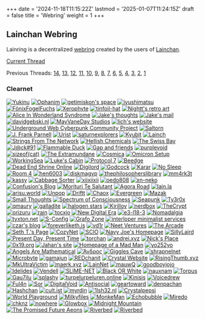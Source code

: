 +++
date = '2024-11-18T11:15:22Z'
lastmod = '2025-01-07T11:24:15Z'
draft = false
title = 'Webring'
weight = 1
+++

## Lainchan Webring

Lainring is a decentralized [webring](https://indieweb.org/webring) created by the users of [Lainchan](https://www.lainchan.org/).

[Current Thread](https://lainchan.org/%CE%A9/res/82769.html)

Previous Threads: [14](https://web.archive.org/web/20241127032413/https://lainchan.org/%CE%A9/res/80431.html), [13](https://web.archive.org/web/20241119174750/https://lainchan.org/%CE%A9/res/76893.html), [12](https://web.archive.org/web/20240428101447/https://lainchan.org/%CE%A9/res/73638.html), [11](https://web.archive.org/web/20240213223733/https://www.lainchan.org/%CE%A9/res/70358.html), [10](https://web.archive.org/web/20230608152941/https://lainchan.org/%CE%A9/res/68824.html), [9](https://web.archive.org/web/20230623171712/https://lainchan.org/%CE%A9/res/63471.html), [8](https://web.archive.org/web/20220910112122/https://lainchan.org/%CE%A9/res/58746.html), [7](https://web.archive.org/web/20220323233422/https://lainchan.org/%CE%A9/res/54827.html), [6](https://web.archive.org/web/20211112180958/https://lainchan.org/%CE%A9/res/49373.html), [5](https://web.archive.org/web/20211112180958/https://lainchan.org/%CE%A9/res/49373.html), [4](https://yukinu.com/lets-create-a-webring-pt4.html), [3](https://web.archive.org/web/20210129015631/https://lainchan.org/%CE%A9/res/37647.html), [2](https://web.archive.org/web/20201201190843/https://lainchan.org/%CE%A9/res/33813.html), [1](https://web.archive.org/web/20200829234856/https://lainchan.org/%CE%A9/res/29660.html)

### Clearnet

[![Yukinu](/img/lainring/yukinu.gif)](https://yukinu.com)
[![Ophanim](/img/lainring/ophanim.gif)](https://ophanim.neocities.org)
[![getimiskon's space](/img/lainring/getimiskon.png)](https://getimiskon.neocities.org)
[![jyushimatsu](/img/lainring/jyushimatsu.png)](https://jyushimatsu.web.fc2.com)
[![FönixFogelFuchs](/img/lainring/fenix.png)](https://3xf.eu)
[![Xerophyte](/img/lainring/xerophyte.gif)](https://xerophyte.neocities.org)
[![tinfoil-hat](/img/lainring/tinfoil-hat.png)](https://tinfoil-hat.net)
[![Nightt's retro art](/img/lainring/nightt.gif)](https://nightt.neocities.org)
[![Alice In Wonderland Syndrome](/img/lainring/aiws.png)](https://volta.neocities.org)
[![Jake's thoughts](/img/lainring/jakesthoughts.gif)](https://blog.jjakke.com)
[![Jake's mail](/img/lainring/jakes-mail.gif)](https://jakes-mail.top)
[![davidgebski.nl](/img/lainring/davidgebski.png)](https://www.davidgebski.nl)
[![MayVaneDay Studios](/img/lainring/mayvaneday-org.png)](https://mayvaneday.org)
[![lich's website](/img/lainring/lich.png)](https://dataswamp.org/~lich)
[![Underground Web Cyberpunk Community Project](/img/lainring/uwcur.png)](https://uwcur.neocities.org)
[![Saltorn](/img/lainring/saltorn.png)](https://saltorn.neocities.org)
[![J. Frank Parnell](/img/lainring/parnell.png)](https://tilde.club/~parnell)
[![Urist](/img/lainring/deurist.png)](https://deurist.neocities.org)
[![saturnexplorers](/img/lainring/tohya.png)](https://tohya.net)
[![Kyubit](/img/lainring/kyubit.png)](https://kyubit.neocities.org)
[![Lainch](/img/lainring/lainch.png)](https://lainch.leibur.eu)
[![Strings From The Network](/img/lainring/sftn.png)](https://sftn.github.io)
[![Hellish Chemicals](/img/lainring/hellish-chemicals.png)](https://hellishchemicals.neocities.org)
[![The Swiss Bay](/img/lainring/the-swiss-bay.jpg)](https://theswissbay.ch/pdf)
[![J@ck#91](/img/lainring/jack91.gif)](https://jack---91.neocities.org)
[![Flammable Duck](/img/lainring/flammable-duck.png)](https://flammableduck.xyz)
[![Gap and friends](/img/lainring/gap-and-friends.png)](https://gapandfriends.neocities.org)
[![purplevoid](/img/lainring/purplevoid.png)](https://purplevoid.neocities.org)
[![sizeof(cat)](/img/lainring/sizeofcat.gif)](https://sizeof.cat)
[![The Extramundane](/img/lainring/extramundane.jpg)](https://extramundane.xyz)
[![Cosmica](/img/lainring/cosmica.png)](https://321cosmica.neocities.org)
[![Omicron Setup](/img/lainring/omicron-setup.gif)](https://omicronsetup.eu)
[![WorkingSea](/img/lainring/workingsea.png)](https://workingsea.neocities.org)
[![Luke's Cabin](/img/lainring/lukes-cabin.png)](https://lukescabin.neocities.org)
[![Protocol 7](/img/lainring/protocol7.png)](https://protocol7.xyz)
[![Beedge](/img/lainring/beedge.png)](https://beedge.neocities.org)
[![Dead End Shrine Online](/img/lainring/dead-end-shrine.png)](https://deadendshrine.online)
[![Digilord](/img/lainring/digilord.gif)](https://digilord.neocities.org)
[![Godcock](/img/lainring/godcock.jpg)](https://godcock.neocities.org)
[![Karar](/img/lainring/karar.png)](https://karar.neocities.org)
[![No Sleep](/img/lainring/no-sleep.png)](https://nosleepforme.neocities.org)
[![Room 4](/img/lainring/room-4.jpg)](https://room4.neocities.org)
[![hen6003](/img/lainring/hen6003.png)](https://hen6003.xyz)
[![diskmagvp](/img/lainring/diskmagvp.png)](https://diskmagvp.neocities.org)
[![thephilosopherslibrary](/img/lainring/thephilosopherslibrary.png)](https://thephilosopherslibrary.neocities.org)
[![mm4rk3t](/img/lainring/mm4rk3t.gif)](https://mm4rk3t.xyz)
[![kassy](/img/lainring/kassy.jpg)](https://kassy.neocities.org)
[![Cabbage Sorter](/img/lainring/cabbage-sorter.png)](https://cabbagesorter.neocities.org)
[![xiixiixii](/img/lainring/xiixiixii.gif)](https://xiixiixii.xyz)
[![oedo808](/img/lainring/oedo808.gif)](https://oedo808.neocities.org)
[![xn-neko](/img/lainring/xn-neko.gif)](https://xn--z7x.xn--6frz82g)
[![Confusion's Blog](/img/lainring/confusion.png)](https://confusion.codeberg.page)
[![Morituri Te Salutant](/img/lainring/morituri-te-salutant.jpg)](https://morituritesalutant.neocities.org)
[![Agora Road](/img/lainring/agoraroad.gif)](https://forum.agoraroad.com)
[![lain.la](/img/lainring/lain-la.png)](https://lain.la)
[![arisu.world](/img/lainring/arisu-world.png)](https://arisu.ee)
[![Unpop](/img/lainring/unpop.gif)](https://unpop.neocities.org)
[![Driftt](/img/lainring/driftt.png)](https://driftt.neocities.org)
[![Chaox](/img/lainring/chaox.gif)](https://chaox.ro)
[![Evergreen](/img/lainring/evergreen.png)](https://itsevergreen.rip)
[![Mazak](/img/lainring/mazak.png)](https://mazak.neocities.org)
[![Small Thoughts](/img/lainring/small-thoughts.jpg)](https://smolthots.neocities.org)
[![Spectrum of Consciousness](/img/lainring/spectrum-of-consciousness.gif)](https://spectrum-of-consciousness.neocities.org)
[![Seapunk](/img/lainring/seapunk.gif)](https://seapunk.xyz)
[![Ty3r0x](/img/lainring/ty3r0x.png)](https://ty3r0x.chaox.ro)
[![qmaury](/img/lainring/qmaury.jpg)](https://qmaury.com)
[![galladite](/img/lainring/galladite.png)](https://galladite.net/~galladite/)
[![halogen stars](/img/lainring/halogen-stars.png)](https://halogenstars.neocities.org)
[![Kirillov](/img/lainring/kirillov.png)](https://kirillov.neocities.org)
[![nerdbox](/img/lainring/nerdbox.png)](https://nerdbox.neocities.org)
[![TheCrypt](/img/lainring/thecrypt.gif)](https://thecrypt.neocities.org)
[![orizuru](/img/lainring/orizuru.png)](https://orizuru.neocities.org)
[![rain](/img/lainring/rain.png)](https://rainisnot.neocities.org)
[![tocxjo](/img/lainring/tocxjo.gif)](https://tilde.team/~lemon)
[![New Digital Era](/img/lainring/newdigitalera.png)](https://newdigitalera.org)
[![e3-l18-3](/img/lainring/e3-l18-3.gif)](https://e3-l18-3.xyz)
[![Nomadalgia](/img/lainring/nomadalgia.gif)](https://nomadalgia.xyz)
[![tyxton.net](/img/lainring/tyxton.png)](https://www.tyxton.net)
[![S-Config](/img/lainring/s-config.png)](https://www.s-config.com)
[![Grafo Zone](/img/lainring/grafo-zone.gif)](https://grafo.zone)
[![interloper minimalist services](/img/lainring/interloper.png)](https://intr.cx)
[![czar's blog](/img/lainring/czar.png)](https://czar.kalli.st)
[![foreverliketh.is](/img/lainring/foreverliketh.gif)](https://foreverliketh.is)
[![vd1r](/img/lainring/vd1r.png)](https://vd1r.neocities.org)
[![Neet Ventures](/img/lainring/neet-ventures.gif)](https://www.neetventures.com)
[![The Arcade](/img/lainring/artic.gif)](https://articexploit.xyz)
[![Seth T.'s Page](/img/lainring/seththyer.gif)](https://www.seththyer.com)
[![CozyNet](/img/lainring/cozynet.gif)](https://www.cozynet.org)
[![SCIO](/img/lainring/SCIO.png)](https://scio.icu)
[![Navy Joe's Homepage](/img/lainring/navy-joe-comics.gif)](https://navyjoecomics.neocities.org)
[![SillyLaird](/img/lainring/sillylaird.png)](https://www.sillylaird.info)
[![Present Day, Present Time](/img/lainring/present-time.jpg)](https://present-time.neocities.org)
[![torchan](/img/lainring/torchan.gif)](https://torchan.neocities.org)
[![andrei.xyz](/img/lainring/andrei-xyz.gif)](https://andrei.xyz)
[![Nick's Place](/img/lainring/bass2nick.gif)](https://bass2nick.com)
[![0x19.org](/img/lainring/0x19.png)](https://0x19.org)
[![Jahan's site](/img/lainring/jahanrashidi.png)](https://jahanrashidi.com)
[![Homepage of a Mad Man](/img/lainring/theminuteman.png)](https://theminuteman.neocities.org)
[![yo252yo](/img/lainring/yo252yo.gif)](https://www.yo252yo.com)
[![Angels Are Mathematical](/img/lainring/angels-are-mathematical.png)](https://angelsaremathematical.neocities.org)
[![Άνδρος](/img/lainring/andros.png)](https://andresz.xyz)
[![Giggles Cave](/img/lainring/giggles.png)](https://ctrl-c.club/~giggles/)
[![shrapnelnet](/img/lainring/shr4pnel.gif)](https://blog.shr4pnel.com)
[![Microbyte](/img/lainring/microbyte.png)](https://microbyte.neocities.org)
[![gamajun](/img/lainring/gamajun.png)](https://gamajun.neocities.org)
[![REDchanit](/img/lainring/redchanit.png)](https://redchanit.xyz)
[![Crystal Website](/img/lainring/crystal-tilde-institute.gif)](https://crystal.tilde.institute)
[![RisingThumb.xyz](/img/lainring/risingthumb.png)](https://risingthumb.xyz)
[![MkUltraVictim](/img/lainring/mkultravictim.jpg)](http://mkultravict.im)
[![maerk.xyz](/img/lainring/maerk.png)](https://maerk.xyz)
[![LainNet](/img/lainring/lainnet.png)](https://lainnet.superglobalmegacorp.com)
[![mauwQ](/img/lainring/mauwq.gif)](https://mauwq.neocities.org)
[![goodboyjojo](/img/lainring/goodboyjojo.gif)](https://www.goodboyjojo.com)
[![Idelides](/img/lainring/idelides.png)](https://idelides.xyz)
[![Vendell](/img/lainring/vendell.gif)](https://vendell.online)
[![SLIME-NET](/img/lainring/slimenet.gif)](https://skumsoft.ltd/slimenet)
[![Black OR White](/img/lainring/blackorwhite.png)](https://blackorwhite.neocities.org)
[![nauxnam](/img/lainring/nauxnam.gif)](https://nauxnam.net)
[![Torpus](/img/lainring/torpus.jpg)](https://torpus.info)
[![Gau7ilu](/img/lainring/gau7ilu.png)](https://gau7ilu.xyz)
[![splashy](/img/lainring/splashy.png)](https://splashy.neocities.org)
[![turpelurpeluren.online](/img/lainring/turpelurpeluren.gif)](https://turpelurpeluren.online)
[![Kinisis](/img/lainring/arc86.gif)](https://arc86.net)
[![Voicedrew](/img/lainring/voicedrew.png)](https://voicedrew.xyz)
[![Ful4n](/img/lainring/ful4n.png)](https://ful4n.bearblog.dev)
[![Sor](/img/lainring/sor.png)](https://sor.neocities.org)
[![DigitalVoid](/img/lainring/digitalvoid.png)](https://www.digitalvoid.xyz)
[![Antisocial](/img/lainring/antisocial.png)](https://antisocial.moe)
[![geartoward](/img/lainring/geartoward.png)](https://geartoward.jp.net)
[![denpachan](/img/lainring/denpachan.png)](https://denpa-chan.org)
[![Hashchan](/img/lainring/hashchan.gif)](https://hashchan.network)
[![cult.ist](/img/lainring/cultist.png)](https://cult.ist/)
[![myrdin](/img/lainring/myrdin.gif)](https://myrdin.is-a.dev/)
[![1lsh32.nl](/img/lainring/devshm.png)](http://1lsh32.nl/webrings/lainchan.html)
[![Crystalpepsi](/img/lainring/crystalpepsi.gif)](https://crystepsi.neocities.org/)
[![World Playground](/img/lainring/worldplayground.png)](https://world-playground-deceit.net/)
[![Milkyfiles](/img/lainring/milkyfiles.png)](https://milkyfiles.neocities.org/)
[![MonkeMan](/img/lainring/monkeman.png)](https://monkemanx.github.io/)
[![Echobubble](/img/lainring/echobubble.gif)](https://webring.echobubble.xyz/)
[![Miredo](/img/lainring/miredo.png)](https://miredo.neocities.org/)
[![chknz](/img/lainring/chknz.gif)](https://chknz.org/)
[![nowhere](/img/lainring/nowhere.png)](https://nowhere.moe/)
[![Glowbox](/img/lainring/glowbox.gif)](https://glowbox.cc/)
[![Midnight Mountain](/img/lainring/midnightmountain.png)](https://midnightmountain.xyz/)
[![The Promised Future Aeons](/img/lainring/thepromisedfutureaeons.png)](http://thepromisedfutureaeons.xyz/)
[![Riverbed](/img/lainring/riverbed.gif)](https://riverbed.foo/)
[![Riverbed](/img/lainring/uranus.gif)](https://uranus.nekoweb.org/)